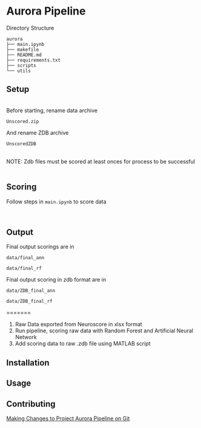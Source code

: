 # Aurora Pipeline
Directory Structure
```
aurora
├── main.ipynb
├── makefile
├── README.md
├── requirements.txt
├── scripts
└── utils
```

## Setup
<br />
Before starting, rename data archive 

```Unscored.zip```

And rename ZDB archive

```UnscoredZDB```

<br />
NOTE: Zdb files must be scored at least onces for process to be successful</br>

<br />

## Scoring
Follow steps in
```main.ipynb```
to score data

<br />

## Output

Final output scorings are in

```data/final_ann```

```data/final_rf```

Final output scoring in zdb format are in

```data/ZDB_final_ann```

```data/ZDB_final_rf```

=======
1. Raw Data exported from Neuroscore in xlsx format
2. Run pipeline, scoring raw data with Random Forest and Artificial Neural Network
3. Add scoring data to raw .zdb file using MATLAB script
## Installation
## Usage
## Contributing
[Making Changes to Project Aurora Pipeline on Git](https://andrewsmithnotion.notion.site/Making-Changes-to-Project-Aurora-Pipeline-on-Git-7fc6fbc74c33468cad0ed004fd6e4b5e)
